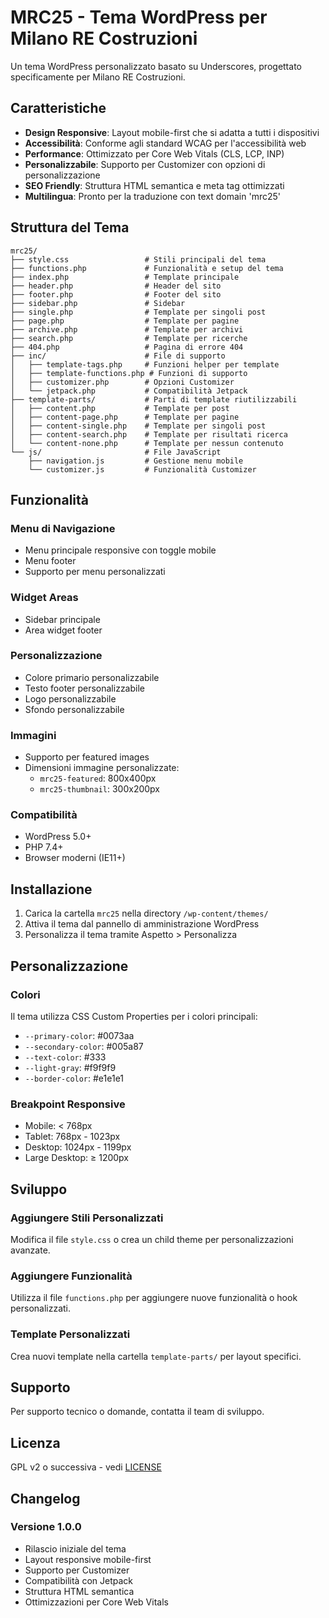 # MRC25 - Tema WordPress per Milano RE Costruzioni

Un tema WordPress personalizzato basato su Underscores, progettato specificamente per Milano RE Costruzioni.

## Caratteristiche

- **Design Responsive**: Layout mobile-first che si adatta a tutti i dispositivi
- **Accessibilità**: Conforme agli standard WCAG per l'accessibilità web
- **Performance**: Ottimizzato per Core Web Vitals (CLS, LCP, INP)
- **Personalizzabile**: Supporto per Customizer con opzioni di personalizzazione
- **SEO Friendly**: Struttura HTML semantica e meta tag ottimizzati
- **Multilingua**: Pronto per la traduzione con text domain 'mrc25'

## Struttura del Tema

```
mrc25/
├── style.css                 # Stili principali del tema
├── functions.php             # Funzionalità e setup del tema
├── index.php                 # Template principale
├── header.php                # Header del sito
├── footer.php                # Footer del sito
├── sidebar.php               # Sidebar
├── single.php                # Template per singoli post
├── page.php                  # Template per pagine
├── archive.php               # Template per archivi
├── search.php                # Template per ricerche
├── 404.php                   # Pagina di errore 404
├── inc/                      # File di supporto
│   ├── template-tags.php     # Funzioni helper per template
│   ├── template-functions.php # Funzioni di supporto
│   ├── customizer.php        # Opzioni Customizer
│   └── jetpack.php           # Compatibilità Jetpack
├── template-parts/           # Parti di template riutilizzabili
│   ├── content.php           # Template per post
│   ├── content-page.php      # Template per pagine
│   ├── content-single.php    # Template per singoli post
│   ├── content-search.php    # Template per risultati ricerca
│   └── content-none.php      # Template per nessun contenuto
└── js/                       # File JavaScript
    ├── navigation.js         # Gestione menu mobile
    └── customizer.js         # Funzionalità Customizer
```

## Funzionalità

### Menu di Navigazione
- Menu principale responsive con toggle mobile
- Menu footer
- Supporto per menu personalizzati

### Widget Areas
- Sidebar principale
- Area widget footer

### Personalizzazione
- Colore primario personalizzabile
- Testo footer personalizzabile
- Logo personalizzabile
- Sfondo personalizzabile

### Immagini
- Supporto per featured images
- Dimensioni immagine personalizzate:
  - `mrc25-featured`: 800x400px
  - `mrc25-thumbnail`: 300x200px

### Compatibilità
- WordPress 5.0+
- PHP 7.4+
- Browser moderni (IE11+)

## Installazione

1. Carica la cartella `mrc25` nella directory `/wp-content/themes/`
2. Attiva il tema dal pannello di amministrazione WordPress
3. Personalizza il tema tramite Aspetto > Personalizza

## Personalizzazione

### Colori
Il tema utilizza CSS Custom Properties per i colori principali:
- `--primary-color`: #0073aa
- `--secondary-color`: #005a87
- `--text-color`: #333
- `--light-gray`: #f9f9f9
- `--border-color`: #e1e1e1

### Breakpoint Responsive
- Mobile: < 768px
- Tablet: 768px - 1023px
- Desktop: 1024px - 1199px
- Large Desktop: ≥ 1200px

## Sviluppo

### Aggiungere Stili Personalizzati
Modifica il file `style.css` o crea un child theme per personalizzazioni avanzate.

### Aggiungere Funzionalità
Utilizza il file `functions.php` per aggiungere nuove funzionalità o hook personalizzati.

### Template Personalizzati
Crea nuovi template nella cartella `template-parts/` per layout specifici.

## Supporto

Per supporto tecnico o domande, contatta il team di sviluppo.

## Licenza

GPL v2 o successiva - vedi [LICENSE](https://www.gnu.org/licenses/gpl-2.0.html)

## Changelog

### Versione 1.0.0
- Rilascio iniziale del tema
- Layout responsive mobile-first
- Supporto per Customizer
- Compatibilità con Jetpack
- Struttura HTML semantica
- Ottimizzazioni per Core Web Vitals 